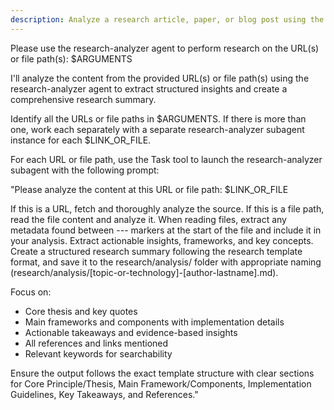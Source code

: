 ```yaml
---
description: Analyze a research article, paper, or blog post using the research-analyzer agent to extract structured insights
---
```


Please use the research-analyzer agent to perform research on the URL(s) or file path(s): $ARGUMENTS

I'll analyze the content from the provided URL(s) or file path(s) using the research-analyzer agent to extract structured insights and create a comprehensive research summary.

Identify all the URLs or file paths in $ARGUMENTS. If there is more than one, work each separately with a separate research-analyzer subagent instance for each $LINK_OR_FILE.

For each URL or file path, use the Task tool to launch the research-analyzer subagent with the following prompt:

"Please analyze the content at this URL or file path: $LINK_OR_FILE

If this is a URL, fetch and thoroughly analyze the source. If this is a file path, read the file content and analyze it. When reading files, extract any metadata found between --- markers at the start of the file and include it in your analysis. Extract actionable insights, frameworks, and key concepts. Create a structured research summary following the research template format, and save it to the research/analysis/ folder with appropriate naming (research/analysis/[topic-or-technology]-[author-lastname].md).

Focus on:

- Core thesis and key quotes
- Main frameworks and components with implementation details
- Actionable takeaways and evidence-based insights
- All references and links mentioned
- Relevant keywords for searchability

Ensure the output follows the exact template structure with clear sections for Core Principle/Thesis, Main Framework/Components, Implementation Guidelines, Key Takeaways, and References."
